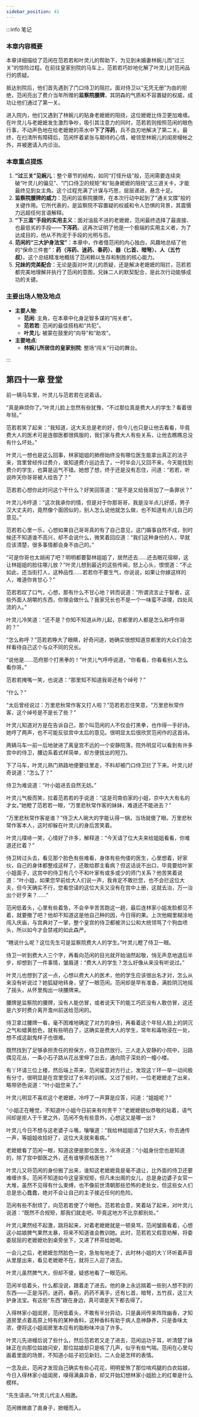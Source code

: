 ```yaml
---
sidebar_position: 41
---
```


:::info 笔记

### 本章内容概要

本章详细描绘了范闲在范若若和叶灵儿的帮助下，为见到未婚妻林婉儿而“过三关”的惊险过程。在前往皇家别院的马车上，范若若巧妙地化解了叶灵儿对范闲品行的质疑。

抵达别院后，他们首先遇到了门口侍卫的阻拦。面对侍卫以“无凭无册”为由的拒绝，范闲亮出了费介当年所赠的**监察院腰牌**，其阴森的气质和不容置疑的权威，成功让他们通过了第一关。

进入院内，他们又遇到了林婉儿的贴身老嬷嬷的阻挠，这位嬷嬷比侍卫更加难缠。在叶灵儿与老嬷嬷发生激烈争吵，吸引其注意力的同时，范若若则按照范闲的眼色行事，不动声色地在给老嬷嬷的茶水中**下了泻药**，兵不血刃地解决了第二关。最终，在扫清所有障碍后，范闲怀着紧张与期待的心情，被领至林婉儿的闺房幔帐之外，并被邀请入内诊治。

### 本章重点提炼

1.  **“过三关”见婉儿**：整个章节的结构，如同“打怪升级”般，范闲需要连续突破“叶灵儿的偏见”、“门口侍卫的规矩”和“贴身嬷嬷的阻挠”这三道关卡，才能最终见到女主角。这个过程充满了计谋与巧思，层层递进，悬念十足。
2.  **监察院腰牌的威力**：范闲的监察院腰牌，在本次行动中起到了“通关文牒”般的关键作用。它所代表的，是监察院不容置疑的权威和令人恐惧的背景，其震慑力远超任何言语解释。
3.  **“下三滥”手段的实用主义**：面对油盐不进的老嬷嬷，范闲最终选择了最直接、也最低劣的手段——**下泻药**。这再次证明了他是一个极端的实用主义者，为了达成目的，他从不拘泥于手段的光明与否。
4.  **范闲的“三大护身法宝”**：本章中，作者借范闲的内心独白，风趣地总结了他的“保命三件套”：**药（泻药、迷药、春药）、器（匕首、暗弩）、人（五竹叔）**。这个总结精准地概括了范闲赖以生存和制胜的核心能力。
5.  **兄妹的完美配合**：无论是面对叶灵儿的质疑，还是解决老嬷嬷的阻拦，范若若都完美地理解并执行了范闲的意图，兄妹二人的默契配合，是此次行动能够成功的关键。

### 主要出场人物及地点

* **主要人物**:
    * **范闲**: 主角，在本章中化身足智多谋的“闯关者”。
    * **范若若**: 范闲的最佳搭档和“共犯”。
    * **叶灵儿**: 被蒙在鼓里的“向导”和“助攻”。
* **主要地点**:
    * **林婉儿所居住的皇家别院**: 整场“闯关”行动的舞台。

:::

## 第四十一章 **登堂**

前一辆马车里，叶灵儿与范若若在说着话。

“真是麻烦你了。”叶灵儿脸上忽然有些犹豫，“不过那位真是费大人的学生？看着很年轻。”

范若若笑了起来：“我知道，这大夫总是老的好，但今儿也只是让他去看看，毕竟费大人的医术可是连御医都很佩服的，我们家与费大人有些关系，让他去瞧瞧总没有什么坏处。”

叶灵儿一想也是这么回事，林家姐姐的肺痨始终没有哪位医生能拿出真正的法子来，宫里曾经传过费介，谁知道费介巡边去了，一时半会儿又回不来，今天能找到费介的学生，也算是运气不错。她想了想，终于还是没有忍住，问道：“若若，听说昨天你哥哥被人给告了？”

范若若心想你此时问这个干什么？好笑回答道：“是不是又给我哥加了一条罪状？”

叶灵儿冷哼道：“这次我承你的情，但是对于你那哥哥，我是没半点儿好感，男子汉大丈夫的，竟然像个面团似的，别人怎么说他就怎么做，也不知道有点儿自己的意见。”

范若若心里一乐，心想如果自己哥哥真的有了自己意见，这门婚事自然不成，到时候还不知道谁不高兴，却不会说什么，微笑着回应道：“我们这种身份的人，早就应该清楚，很多事情都会身不由己的。”

“可是你哥也太胡闹了吧？明明都要娶林姐姐了，居然还去……还去眠花宿柳，这让林姐姐的脸往哪儿放？”叶灵儿想到最近的这些传闻，怒上心头，恨恨道：“不止如此，还当街打人，这种品性……若若你不要生气，你说说，如果让你嫁这样的人，难道你肯甘心？”

范若若叹了口气，心想，那有什么不甘心地？转而说道：“所谓流言止于智者，这些外面人胡嚼的东西，你理会做什么？我家兄长也不是一个一味蛮不讲理，四处风流的人。”

叶灵儿冷笑道：“还不是？你知不知道从昨儿起，京都里的人都是怎么称呼你哥的？”

“怎么称呼？”范若若睁大了眼睛，好奇问道，她确实很想知道京都里的大众们会怎样看待自己这个与众不同的兄长。

“说他是……范府那个打黑拳的！”叶灵儿气呼呼说道，“你看看，你看看别人怎么看你哥。”

范若若掩嘴一笑，也说道：“那里知不知道我哥还有个绰号？”

“什么？”

“太后曾经说过：万里悲秋常作客又打人啦？”范若若忍住笑意，“万里悲秋常作客，这个绰号是不是长了些？”

叶灵儿知道对方是在告诉自己，那个叫范闲的人不仅会打黑拳，也作得一手好诗。她哼了两声，也不可能反驳宫中太后的意见。很明显太后很欣赏范闲作的这首诗。

两辆马车一前一后地驶进了离皇宫不远的一个安静院落，院外明显可以看到有许多宫中的侍卫，腰边系着式样简单，却方便拔出的短刀。

下了马车，叶灵儿熟门熟路地便要往里走，不料却被门口侍卫拦了下来。叶灵儿好奇说道：“怎么了？”

侍卫为难说道：“叶小姐进去自然无妨。”

叶灵儿气极而笑，拉着范若若的手说道：“这是司南伯家的小姐，京中大大有名的才女。”她瞪了范若若一眼，“万里悲秋常作客的妹妹，难道还不能进去？”

“万里悲秋常作客是谁？”侍卫大人碗大的字能认得一锅，当场就傻了眼。万里悲秋常作客本人，这时却躲在叶灵儿的身后苦笑着。

叶灵儿噗哧一笑，心情好了许多，解释道：“今天请了位大夫来给姐姐看看，你难道还拦着？”

侍卫转过头去，看见那个脸色有些难看，身体有些佝偻的医生，心里想着，好家伙，自己的身体都整成这样了，还敢给郡主看病？但这话说不出口，毕竟要给叶家小姐面子，这宫中的侍卫有几个不和叶家有或多或少的师门关系？他苦笑着说道：“叶小姐，如果您早前给大人们说一声，我肯定不敢拦您，也不会拦这位大夫，但今天确实不行，您看您请的这位大夫又没有在宫中上册，这就去治，万一治出个好歹来？……”

范闲低着头，心里有些着急，不会辛辛苦苦跑这一趟，最后连林家小姐发脸都见不着，就要撤了吧？他却不知道这是他自己种的因，今日得的果。上次他糊里糊涂地闯入庆庙，与宫典对了一掌，整个皇宫的侍卫都被洪公公和大统领骂了个狗血喷头，所以如今才会禁戒的如此森严。

“瞎说什么呢？这位先生可是监察院费大人的学生。”叶灵儿瞪了侍卫一眼。

侍卫一听到费大人三个字，再看向范闲的目光就开始油然起敬，悄无声息地退后半步，却想到了一件事情，皱眉道：“费大人的学生？怎么好像从来没有听说过。”

叶灵儿也想到了这一点，心想以费大人的医术，他的学生应该很出名才对，怎么从来没有听说过？她狐疑地转身，望了一眼范闲。范闲却是早有准备，满脸阴沉地摇了摇头，从怀里掏出一块腰牌来。

腰牌是监察院的腰牌，没有人能仿冒，或者说天下的能工巧匠没有人敢仿冒，这还是六岁时费介离开澹州前送给范闲的。

侍卫拿过腰牌一看，毫不困难地确定了对方的身份，再看着这个年轻人脸上的阴沉之气和蜡黄脸色，就有些明白了，这确实是费大人的学生，常年和毒物浸在一处，想不成这副鬼样子也很难。

既然找到了足够承担责任的担保方，侍卫自然放行。三人走入安静的小院中，沿路偶见花丛，一条小石子路从花丛里伸了出去，通向院子深处的一幢小楼。

有丫环请三位上楼，然后端上茶来，范闲留意对方行止，发现这丫环一举一动间极有分寸，很明显是在宫里受过了长年的训练。又过了些时，一位老嬷嬷走了出来，略带骄色说道：“叶小姐您来了。”

叶灵儿明显不喜欢这个老嬷嬷，冷哼了一声算是应答，问道：“姐姐呢？”

“小姐正在睡觉，不知道叶小姐今日前来有何贵干？”老嬷嬷貌似恭敬的站着，语气间却是拒人于千里之外，范闲不免有些意外，心想这又是哪一出？

叶灵儿今日不想与这老婆子斗嘴，嚷嚷道：“我给林姐姐请了位好大夫，你去通传一声，等姐姐收拾好了，这位大夫就来看病。”

老嬷嬷看了范闲一眼，知道这便是那位医生，冷冷说道：“小姐身份您也是知道的，除了宫中御医之外，还有谁够资格医他？”

叶灵儿又将范闲的身份搬了出来，谁知这老嬷嬷竟是毫不退让，比外面的侍卫还要难缠许多。范闲不知道如今这皇家规矩，但凡未出阁的女儿，总是身边婆子女官一大堆，虽然不见得有什么束缚，也不像前世清朝那些恐怖的老处女，但这些女人们总是忠心蠢蠢，绝对不会让自己的主子接近任何的危险。

范闲有些不耐烦了，向范若若使了个眼色。范若若会意，笑着站了起来，对叶灵儿说道：“既然不合规矩，那我们就走吧，毕竟这地方不比京都别处。”

叶灵儿果然经不起激，跳将起来，对着老嬷嬷就是一顿臭骂，范闲皱眉看着，心想这小姑娘脾气果然太暴，将来不知道谁会教训她。此时，范若若又假意劝解，将委委屈屈的老嬷嬷劝到桌旁坐下，又递了杯茶给她喝。

一会儿之后，老嬷嬷忽然脸色一变，急匆匆地走了，此时林小姐的大丫环听着声音从里屋出来，看见老嬷嬷不在，就将三人迎了进去。

叶灵儿虽然脾气大，但却不傻，疑惑地看了一眼范闲。

范闲半低着头，什么都没说，跟着走了进去。他的身上永远揣着一些别人想不到的东西——正是泻药，迷药，春药，药药不离手，还有匕首，暗弩，五竹叔，这三大护身法宝。有这些“东西”跟在身边，真可谓是天下都去得了。

入得林家小姐闺房，范闲低着头，不敢有半分异动，只是鼻间传来阵阵幽香，才知道房里点着高原上特有的某种香料，这种香料有助于病人息神静养，只是香味太浓，便将这小姐闺房里本应有的脂粉味冲淡了许多。

叶灵儿先进幔后说了些什么，然后范若若又走了进去，范闲运功于耳，听清楚了妹妹正在向那位姑娘问安，那位姑娘却只是咳了几声，似乎有些气喘。范闲在心里勾画着里面的场景，不知道小姑子初见新妇，二人会是怎样的表情。

一念及此，范闲才发现自己确实有些心花花，明明爱煞了那位啃鸡腿的白衣姑娘，今日入得林家小姐闺房，嗅得满鼻异香，却又开始幻想林家小姐脸上的红晕是什么模样。

“先生请进。”叶灵儿代主人相邀。

范闲微微直了直身子，掀幔而入。

